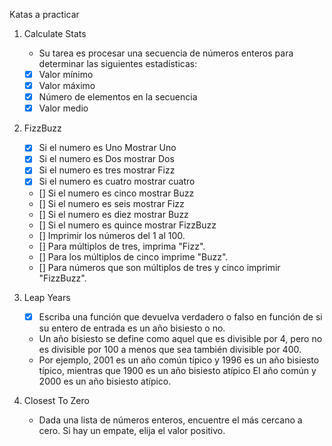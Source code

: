 ﻿Katas a practicar

1. Calculate Stats
    * Su tarea es procesar una secuencia de números enteros para determinar las siguientes estadísticas:

    - [x] Valor mínimo
    - [x] Valor máximo
    - [x] Número de elementos en la secuencia
    - [x] Valor medio
2. FizzBuzz
    - [x] Si el numero es Uno Mostrar Uno
    - [x] Si el numero es Dos mostrar Dos
    - [x] Si el numero es tres mostrar Fizz
    - [x] Si el numero es cuatro mostrar cuatro
    - [] Si el numero es cinco mostrar Buzz
    - [] Si el numero es seis mostrar Fizz
    - [] Si el numero es diez mostrar Buzz
    - [] Si el numero es quince mostrar FizzBuzz
    - [] Imprimir los números del 1 al 100.
    - [] Para múltiplos de tres, imprima "Fizz".
    - [] Para los múltiplos de cinco imprime "Buzz".
    - [] Para números que son múltiplos de tres y cinco imprimir "FizzBuzz".
3. Leap Years
    - [x] Escriba una función que devuelva verdadero o falso en función de si su entero de entrada es un año bisiesto o
      no.

    * Un año bisiesto se define como aquel que es divisible por 4, pero no es divisible por 100 a menos que sea también
      divisible por 400.
    * Por ejemplo, 2001 es un año común típico y 1996 es un año bisiesto típico, mientras que 1900 es un año bisiesto
      atípico El año común y 2000 es un año bisiesto atípico.
4. Closest To Zero
    * Dada una lista de números enteros, encuentre el más cercano a cero. Si hay un empate, elija el valor positivo.